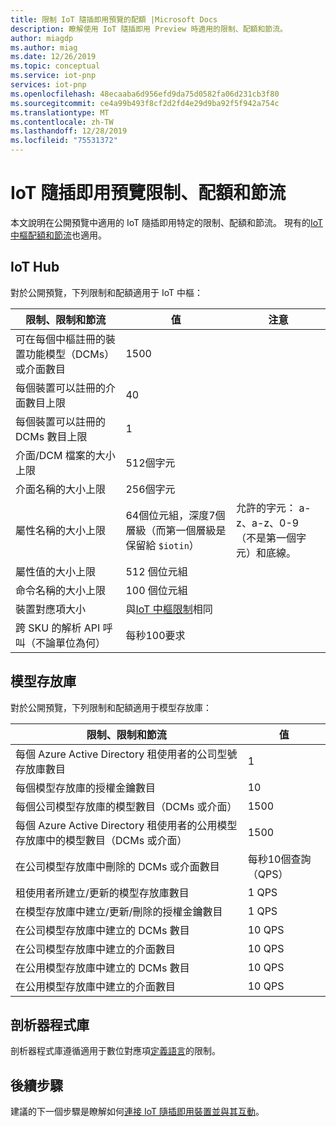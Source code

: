 ```yaml
---
title: 限制 IoT 隨插即用預覽的配額 |Microsoft Docs
description: 瞭解使用 IoT 隨插即用 Preview 時適用的限制、配額和節流。
author: miagdp
ms.author: miag
ms.date: 12/26/2019
ms.topic: conceptual
ms.service: iot-pnp
services: iot-pnp
ms.openlocfilehash: 48ecaaba6d956efd9da75d0582fa06d231cb3f80
ms.sourcegitcommit: ce4a99b493f8cf2d2fd4e29d9ba92f5f942a754c
ms.translationtype: MT
ms.contentlocale: zh-TW
ms.lasthandoff: 12/28/2019
ms.locfileid: "75531372"
---
```

# <a name="iot-plug-and-play-preview-limits-quotas-and-throttles"></a>IoT 隨插即用預覽限制、配額和節流

本文說明在公開預覽中適用的 IoT 隨插即用特定的限制、配額和節流。 現有的[IoT 中樞配額和節流](../iot-hub/iot-hub-devguide-quotas-throttling.md)也適用。

## <a name="iot-hub"></a>IoT Hub

對於公開預覽，下列限制和配額適用于 IoT 中樞：

| 限制、限制和節流 | 值 | 注意 |
|-----|-----|-----|
| 可在每個中樞註冊的裝置功能模型（DCMs）或介面數目 | 1500 ||
| 每個裝置可以註冊的介面數目上限 | 40 ||
| 每個裝置可以註冊的 DCMs 數目上限 | 1 ||
| 介面/DCM 檔案的大小上限 | 512個字元 ||
| 介面名稱的大小上限 | 256個字元 ||
| 屬性名稱的大小上限  | 64個位元組，深度7個層級（而第一個層級是保留給 `$iotin`） | 允許的字元： a-z、a-z、0-9 （不是第一個字元）和底線。 |
| 屬性值的大小上限 | 512 個位元組 ||
| 命令名稱的大小上限 | 100 個位元組 ||
| 裝置對應項大小 | 與[IoT 中樞限制](../iot-hub/iot-hub-devguide-device-twins.md#device-twin-size)相同 ||
| 跨 SKU 的解析 API 呼叫（不論單位為何） | 每秒100要求 ||

## <a name="model-repository"></a>模型存放庫

對於公開預覽，下列限制和配額適用于模型存放庫：

| 限制、限制和節流| 值 |
|-----|-----|
| 每個 Azure Active Directory 租使用者的公司型號存放庫數目 | 1 |
| 每個模型存放庫的授權金鑰數目 | 10  |
| 每個公司模型存放庫的模型數目（DCMs 或介面）| 1500  |
| 每個 Azure Active Directory 租使用者的公用模型存放庫中的模型數目（DCMs 或介面）| 1500  |
| 在公司模型存放庫中刪除的 DCMs 或介面數目 | 每秒10個查詢（QPS）|
| 租使用者所建立/更新的模型存放庫數目| 1 QPS |
| 在模型存放庫中建立/更新/刪除的授權金鑰數目 | 1 QPS|
| 在公司模型存放庫中建立的 DCMs 數目 | 10 QPS |
| 在公司模型存放庫中建立的介面數目 | 10 QPS|
| 在公用模型存放庫中建立的 DCMs 數目 | 10 QPS|
| 在公用模型存放庫中建立的介面數目 | 10 QPS|

## <a name="parser-library"></a>剖析器程式庫

剖析器程式庫遵循適用于數位對應項[定義語言](https://github.com/Azure/IoTPlugandPlay/tree/master/DTDL)的限制。

## <a name="next-steps"></a>後續步驟

建議的下一個步驟是瞭解如何[連接 IoT 隨插即用裝置並與其互動](./howto-develop-solution.md)。
